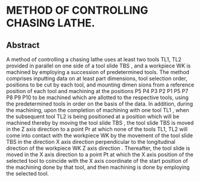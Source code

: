 # METHOD OF CONTROLLING CHASING LATHE.

## Abstract
A method of controlling a chasing lathe uses at least two tools TL1, TL2 provided in parallel on one side of a tool slide TBS , and a workpiece WK is machined by employing a succession of predetermined tools. The method comprises inputting data on at least part dimensions, tool selection order, positions to be cut by each tool, and mounting dimen sions from a reference position of each tool and machining at the positions P5 P4 P3 P2 P1 P5 P7 P8 P9 P10 to be machined which are allotted to the respective tools, using the predetermined tools in order on the basis of the data. In addition, during the machining, upon the completion of machining with one tool TL1 , when the subsequent tool TL2 is being positioned at a position which will be machined thereby by moving the tool slide TBS , the tool slide TBS is moved in the Z axis direction to a point Pr at which none of the tools TL1, TL2 will come into contact with the workpiece WK by the movement of the tool slide TBS in the direction X axis direction perpendicular to the longitudinal direction of the workpiece WK Z axis direction . Thereafter, the tool slide is moved in the X axis direction to a point Pt at which the X axis position of the selected tool to coincide with the X axis coordinate of the start position of the machining done by that tool, and then machining is done by employing the selected tool.